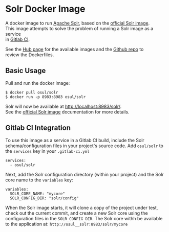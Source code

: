 Solr Docker Image
=================

A docker image to run [Apache Solr][1], based on the [official Solr image][2].  
This image attempts to solve the problem of running a Solr image as a service  
in [Gitlab CI][3].

See the [Hub page][2] for the available images and the [Github repo][3] to  
review the Dockerfiles.

Basic Usage
-----------

Pull and run the docker image:

    $ docker pull osul/solr
    $ docker run -p 8983:8983 osul/solr

Solr will now be available at [http://localhost:8983/solr/](http://localhost:8983/solr/).  
See the [official Solr image][2] documentation for more details.

Gitlab CI Integration
---------------------

To use this image as a service in a Gitlab CI build, include the Solr  
schema/configuration files in your project's source code. Add `osul/solr` to  
the `services` key in your `.gitlab-ci.yml`

    services:
      - osul/solr

Next, add the Solr configuration directory (within your project) and the Solr  
core name to the `variables` key:

    variables:
      SOLR_CORE_NAME: "mycore"
      SOLR_CONFIG_DIR: "solr/config"

When the Solr image starts, it will clone a copy of the project under test,  
check out the current commit, and create a new Solr core using the  
configuration files in the `SOLR_CONFIG_DIR`. The Solr core withh be available  
to the application at: `http://osul__solr:8983/solr/mycore`


[1]: http://lucene.apache.org/solr/
[2]: https://hub.docker.com/_/solr/
[3]: https://about.gitlab.com/gitlab-ci/
[4]: https://hub.docker.com/r/osul/solr
[5]: https://github.com/osulibraries/solr-docker
